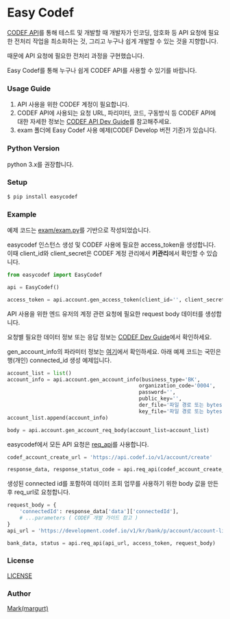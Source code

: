 # Easy Codef
[CODEF API](https://codef.io)를 통해 테스트 및 개발할 때 개발자가 인코딩, 암호화 등 API 요청에 필요한 전처리 작업을
최소화하는 것, 그리고 누구나 쉽게 개발할 수 있는 것을 지향합니다.

때문에 API 요청에 필요한 전처리 과정을 구현했습니다.

Easy Codef를 통해 누구나 쉽게 CODEF API를 사용할 수 있기를 바랍니다.

### Usage Guide
1. API 사용을 위한 CODEF 계정이 필요합니다.
2. CODEF API에 사용되는 요청 URL, 파리미터, 코드, 구동방식 등 CODEF API에 대한 자세한 정보는 [CODEF API Dev Guide](https://developer.codef.io)를 참고해주세요.
3. exam 폴더에 Easy Codef 사용 예제(CODEF Develop 버전 기준)가 있습니다.


### Python Version
python 3.x를 권장합니다.

### Setup
```bash
$ pip install easycodef
```

### Example
예제 코드는 [exam/exam.py](https://github.com/dc7303/easy-codef-py/blob/master/exam/exam.py)를 기반으로 작성되었습니다.

easycodef 인스턴스 생성 및 CODEF 사용에 필요한 access_token을 생성합니다. 
이때 client_id와 client_secret은 CODEF 계정 관리에서 **키관리**에서 확인할 수 있습니다.
```python
from easycodef import EasyCodef

api = EasyCodef()

access_token = api.account.gen_access_token(client_id='', client_secret='')
```
API 사용을 위한 엔드 유저의 계정 관련 요청에 필요한 request body 데이터를 생성합니다.

요청별 필요한 데이터 정보 또는 응답 정보는 [CODEF Dev Guide](https://developer.codef.io/docs/cert/account/create)에서 확인하세요.

gen_account_info의 파라미터 정보는 [여기](https://github.com/dc7303/easy-codef-py/blob/master/easycodef/_codefaccount.py#L40)에서
확인하세요. 아래 예제 코드는 국민은행(개인) connected_id 생성 예제입니다.
```python
account_list = list()
account_info = api.account.gen_account_info(business_type='BK',
                                           organization_code='0004',
                                           password='',
                                           public_key='',
                                           der_file='파일 경로 또는 bytes',
                                           key_file='파일 경로 또는 bytes')
account_list.append(account_info)

body = api.account.gen_account_req_body(account_list=account_list)
```
easycodef에서 모든 API 요청은 [req_api](https://github.com/dc7303/easy-codef-py/blob/master/easycodef/easycodef.py#L15)를 사용합니다.
```python
codef_account_create_url = 'https://api.codef.io/v1/account/create'

response_data, response_status_code = api.req_api(codef_account_create_url, access_token, body)
```
생성된 connected id를 포함하여 데이터 조회 업무를 사용하기 위한 body 값을 만든 후 req_url로 요청합니다.
 
```python
request_body = {
    'connectedId': response_data['data']['connectedId'],
    # ...parameters ( CODEF 개발 가이드 참고 )
}
api_url = 'https://development.codef.io/v1/kr/bank/p/account/account-list'

bank_data, status = api.req_api(api_url, access_token, request_body)
```

### License
[LICENSE](https://github.com/dc7303/easy-codef-py/blob/master/LICENSE)

### Author
[Mark(margurt)](https://github.com/dc7303)